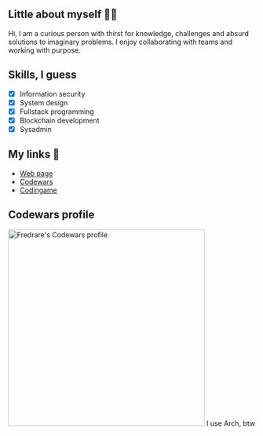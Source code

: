 ## Little about myself 🧙🏻
Hi, I am a curious person with thirst for knowledge, challenges and absurd solutions to imaginary problems. I enjoy collaborating with teams and working with purpose.

## Skills, I guess
- [X] Information security
- [X] System design
- [X] Fullstack programming
- [X] Blockchain development
- [X] Sysadmin

## My links 🔗
- [Web page](https://fredrare.com)
- [Codewars](https://www.codewars.com/users/fredrare)
- [Codingame](https://www.codingame.com/profile/5de7afa953f69462f305ec1e809358a98171624)

## Codewars profile
<img src="https://www.codewars.com/users/fredrare/badges/large" alt="Fredrare's Codewars profile" width="400px" />
I use Arch, btw
